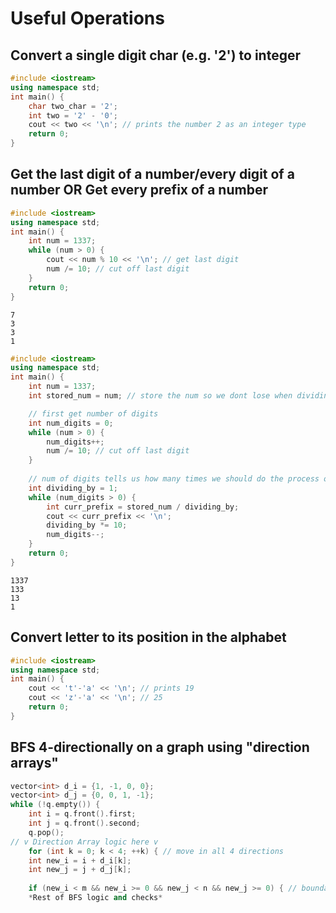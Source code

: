 # Useful Operations
## Convert a single digit char (e.g. '2') to integer
```cpp
#include <iostream>
using namespace std;
int main() {
	char two_char = '2';
	int two = '2' - '0';
	cout << two << '\n'; // prints the number 2 as an integer type
	return 0;
}
```

## Get the last digit of a number/every digit of a number OR Get every prefix of a number
```cpp
#include <iostream>
using namespace std;
int main() {
	int num = 1337;
	while (num > 0) {
		cout << num % 10 << '\n'; // get last digit
		num /= 10; // cut off last digit
	}
	return 0;
}

```
```
7
3
3
1
```
```cpp
#include <iostream>
using namespace std;
int main() {
	int num = 1337;
	int stored_num = num; // store the num so we dont lose when dividing

	// first get number of digits
	int num_digits = 0;
	while (num > 0) {
		num_digits++;
		num /= 10; // cut off last digit
	}
	
	// num of digits tells us how many times we should do the process of dividing by 1 then multiples of 10
	int dividing_by = 1;
	while (num_digits > 0) {
		int curr_prefix = stored_num / dividing_by;
		cout << curr_prefix << '\n';
		dividing_by *= 10;
		num_digits--;
	}
	return 0;
}

```
```
1337
133
13
1
```



## Convert letter to its position in the alphabet
```cpp
#include <iostream>
using namespace std;
int main() {
	cout << 't'-'a' << '\n'; // prints 19
	cout << 'z'-'a' << '\n'; // 25
	return 0;
}
```

## BFS 4-directionally on a graph using "direction arrays"
```cpp
vector<int> d_i = {1, -1, 0, 0};
vector<int> d_j = {0, 0, 1, -1};
while (!q.empty()) {
    int i = q.front().first;
    int j = q.front().second;
    q.pop();
// v Direction Array logic here v
    for (int k = 0; k < 4; ++k) { // move in all 4 directions
	int new_i = i + d_i[k];
	int new_j = j + d_j[k];
	
	if (new_i < m && new_i >= 0 && new_j < n && new_j >= 0) { // boundary check
	*Rest of BFS logic and checks*
	
```
